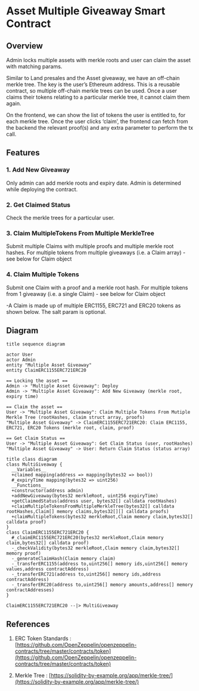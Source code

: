 # Asset Multiple Giveaway Smart Contract

## Overview

Admin locks multiple assets with merkle roots and user can claim the asset with matching params.

Similar to Land presales and the Asset giveaway, we have an off-chain merkle tree. The key is the user’s Ethereum address. This is a reusable contract, so multiple off-chain merkle trees can be used. Once a user claims their tokens relating to a particular merkle tree, it cannot claim them again.

On the frontend, we can show the list of tokens the user is entitled to, for each merkle tree. Once the user clicks ‘claim’, the frontend can fetch from the backend the relevant proof(s) and any extra parameter to perform the tx call.

## Features

### 1. Add New Giveaway

Only admin can add merkle roots and expiry date. Admin is determined while deploying the contract.

### 2. Get Claimed Status

Check the merkle trees for a particular user.

### 3. Claim MultipleTokens From Multiple MerkleTree

Submit multiple Claims with multiple proofs and multiple merkle root hashes.
For multiple tokens from multiple giveaways (i.e. a Claim array) - see below for Claim object

### 4. Claim Multiple Tokens

Submit one Claim with a proof and a merkle root hash.
For multiple tokens from 1 giveaway (i.e. a single Claim) - see below for Claim object

-A Claim is made up of multiple ERC1155, ERC721 and ERC20 tokens as shown below. The salt param is optional.

## Diagram
```plantuml
title sequence diagram

actor User
actor Admin
entity "Multiple Asset Giveaway"
entity ClaimERC1155ERC721ERC20 

== Locking the asset ==
Admin -> "Multiple Asset Giveaway": Deploy
Admin -> "Multiple Asset Giveaway": Add New Giveaway (merkle root, expiry time)

== Claim the asset ==
User -> "Multiple Asset Giveaway": Claim Multiple Tokens From Mutiple Merkle Tree (rootHashes, claim struct array, proofs)
"Multiple Asset Giveaway" -> ClaimERC1155ERC721ERC20: Claim ERC1155, ERC721, ERC20 Tokens (merkle root, claim, proof)

== Get Claim Status ==
User -> "Multiple Asset Giveaway": Get Claim Status (user, rootHashes)
"Multiple Asset Giveaway" -> User: Return Claim Status (status array)
```

```plantuml
title class diagram
class MultiGiveaway {
  __Variables__
  +claimed mapping(address => mapping(bytes32 => bool))
  #_expiryTime mapping(bytes32 => uint256)
  __Functions__
  +constructor(address admin)
  +addNewGiveaway(bytes32 merkleRoot, uint256 expiryTime)
  +getClaimedStatus(address user, bytes32[] calldata rootHashes)
  +claimMultipleTokensFromMultipleMerkleTree(bytes32[] calldata rootHashes,Claim[] memory claims,bytes32[][] calldata proofs)
  +claimMultipleTokens(bytes32 merkleRoot,Claim memory claim,bytes32[] calldata proof)
}
class ClaimERC1155ERC721ERC20 {
  #_claimERC1155ERC721ERC20(bytes32 merkleRoot,Claim memory claim,bytes32[] calldata proof)
  -_checkValidity(bytes32 merkleRoot,Claim memory claim,bytes32[] memory proof)
  -_generateClaimHash(Claim memory claim)
  -_transferERC1155(address to,uint256[] memory ids,uint256[] memory values,address contractAddress)
  -_transferERC721(address to,uint256[] memory ids,address contractAddress)
  -_transferERC20(address to,uint256[] memory amounts,address[] memory contractAddresses)
}

ClaimERC1155ERC721ERC20 --|> MultiGiveaway
```

## References

1. ERC Token Standards : [https://github.com/OpenZeppelin/openzeppelin-contracts/tree/master/contracts/token](https://github.com/OpenZeppelin/openzeppelin-contracts/tree/master/contracts/token)

2. Merkle Tree : [https://solidity-by-example.org/app/merkle-tree/](https://solidity-by-example.org/app/merkle-tree/)